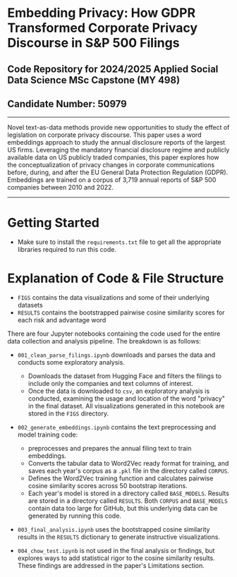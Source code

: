 # Embedding Privacy: How GDPR Transformed Corporate Privacy Discourse in S&P 500 Filings
## Code Repository for 2024/2025 Applied Social Data Science MSc Capstone (MY 498)
## Candidate Number: 50979

---

Novel text-as-data methods provide new opportunities to study the effect of legislation on corporate privacy discourse. This paper uses a word embeddings approach to study the annual 
disclosure reports of the largest US firms. Leveraging the mandatory financial disclosure regime and publicly available data on US publicly traded companies, 
this paper explores how the conceptualization of privacy changes in corporate communications before, during, and after the EU General Data Protection Regulation (GDPR). 
Embeddings are trained on a corpus of 3,719 annual reports of S&P 500 companies between 2010 and 2022.

---

# Getting Started

- Make sure to install the `requirements.txt` file to get all the appropriate libraries required to run this code.

# Explanation of Code & File Structure

- `FIGS` contains the data visualizations and some of their underlying datasets
- `RESULTS` contains the bootstrapped pairwise cosine similarity scores for each risk and advantage word

There are four Jupyter notebooks containing the code used for the entire data collection and analysis pipeline. The breakdown is as follows:

- `001_clean_parse_filings.ipynb` downloads and parses the data and conducts some exploratory analysis.
  - Downloads the dataset from Hugging Face and filters the filings to include only the companies and text columns of interest.
  - Once the data is downloaded to `csv`, an exploratory analysis is conducted, examining the usage and location of the word "privacy" in the final dataset. All visualizations generated in this notebook are stored in the `FIGS` directory.

- `002_generate_embeddings.ipynb` contains the text preprocessing and model training code:
  - preprocesses and prepares the annual filing text to train embeddings.
  - Converts the tabular data to Word2Vec ready format for training, and saves each year's corpus as a `.pkl` file in the directory called `CORPUS`.
  - Defines the Word2Vec training function and calculates pairwise cosine similarity scores across 50 bootstrap iterations.
  - Each year's model is stored in a directory called `BASE_MODELS`. Results are stored in a directory called `RESULTS`. Both `CORPUS` and `BASE_MODELS` contain data too large for GitHub, but this underlying data
can be generated by running this code.

- `003_final_analysis.ipynb` uses the bootstrapped cosine similarity results in the `RESULTS` dictionary to generate instructive visualizations.
  
-  `004_chow_test.ipynb` is not used in the final analysis or findings, but explores ways to add statistical rigor to the cosine similarity results. These findings are addressed in the paper's Limitations section.
